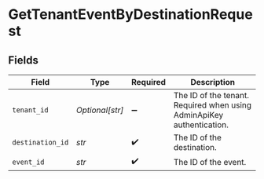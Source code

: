 # GetTenantEventByDestinationRequest


## Fields

| Field                                                                 | Type                                                                  | Required                                                              | Description                                                           |
| --------------------------------------------------------------------- | --------------------------------------------------------------------- | --------------------------------------------------------------------- | --------------------------------------------------------------------- |
| `tenant_id`                                                           | *Optional[str]*                                                       | :heavy_minus_sign:                                                    | The ID of the tenant. Required when using AdminApiKey authentication. |
| `destination_id`                                                      | *str*                                                                 | :heavy_check_mark:                                                    | The ID of the destination.                                            |
| `event_id`                                                            | *str*                                                                 | :heavy_check_mark:                                                    | The ID of the event.                                                  |